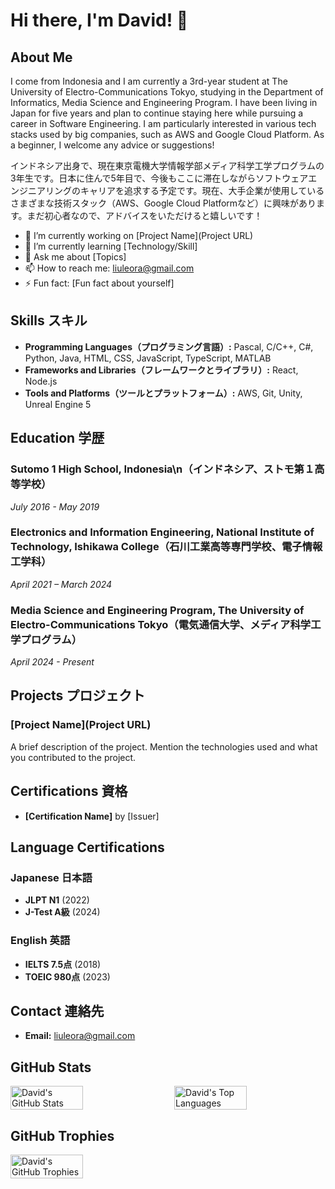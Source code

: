 # Hi there, I'm David! 👋

## About Me
I come from Indonesia and I am currently a 3rd-year student at The University of Electro-Communications Tokyo, studying in the Department of Informatics, Media Science and Engineering Program. I have been living in Japan for five years and plan to continue staying here while pursuing a career in Software Engineering. I am particularly interested in various tech stacks used by big companies, such as AWS and Google Cloud Platform. As a beginner, I welcome any advice or suggestions!

インドネシア出身で、現在東京電機大学情報学部メディア科学工学プログラムの3年生です。日本に住んで5年目で、今後もここに滞在しながらソフトウェアエンジニアリングのキャリアを追求する予定です。現在、大手企業が使用しているさまざまな技術スタック（AWS、Google Cloud Platformなど）に興味があります。まだ初心者なので、アドバイスをいただけると嬉しいです！

- 🔭 I’m currently working on [Project Name](Project URL)
- 🌱 I’m currently learning [Technology/Skill]
- 💬 Ask me about [Topics]
- 📫 How to reach me: liuleora@gmail.com
- ⚡ Fun fact: [Fun fact about yourself]

## Skills スキル
- **Programming Languages（プログラミング言語）:** Pascal, C/C++, C#, Python, Java, HTML, CSS, JavaScript, TypeScript, MATLAB
- **Frameworks and Libraries（フレームワークとライブラリ）:** React, Node.js
- **Tools and Platforms（ツールとプラットフォーム）:** AWS, Git, Unity, Unreal Engine 5

## Education 学歴
### Sutomo 1 High School, Indonesia\n（インドネシア、ストモ第１高等学校）
*July 2016 - May 2019*
### Electronics and Information Engineering, National Institute of Technology, Ishikawa College（石川工業高等専門学校、電子情報工学科）
*April 2021 – March 2024*
### Media Science and Engineering Program, The University of Electro-Communications Tokyo（電気通信大学、メディア科学工学プログラム）
*April 2024 - Present*

## Projects プロジェクト
### [Project Name](Project URL)
A brief description of the project. Mention the technologies used and what you contributed to the project.

## Certifications 資格
- **[Certification Name]** by [Issuer]

## Language Certifications
### Japanese 日本語
- **JLPT N1** (2022)
- **J-Test A級** (2024)

### English 英語
- **IELTS 7.5点** (2018)
- **TOEIC 980点** (2023)

## Contact 連絡先
- **Email:** liuleora@gmail.com

## GitHub Stats
<div style="display: flex; justify-content: space-between;">
  <img src="https://github-readme-stats.vercel.app/api?username=davidleora&show_icons=true&theme=radical" alt="David's GitHub Stats" style="width: 48%;">
  <img src="https://github-readme-stats.vercel.app/api/top-langs/?username=davidleora&layout=compact&theme=radical" alt="David's Top Languages" style="width: 48%;">
</div>

## GitHub Trophies
<div style="display: flex; justify-content: space-between;">
  <img src="https://github-profile-trophy.vercel.app/?username=davidleora&theme=radical&column=3&margin-w=15&margin-h=15" alt="David's GitHub Trophies" style="width: 48%;">
</div>
